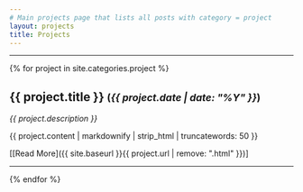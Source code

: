 ```yaml
---
# Main projects page that lists all posts with category = project
layout: projects
title: Projects
---
```


----

{% for project in site.categories.project %}

## {{ project.title }} <small>(*{{ project.date | date: "%Y" }}*)</small>
*{{ project.description }}*

<!-- {{ project.excerpt }} -->
{{ project.content | markdownify | strip_html | truncatewords: 50 }}

[[Read More]({{ site.baseurl }}{{ project.url | remove: ".html" }})]

----

{% endfor %}

